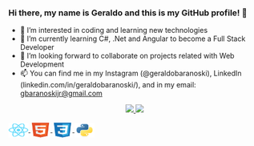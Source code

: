 ### Hi there, my name is Geraldo and this is my GitHub profile! 👋

- 👀 I’m interested in coding and learning new technologies
- 🌱 I’m currently learning C#, .Net and Angular to become a Full Stack Developer
- 👯 I’m looking forward to collaborate on projects related with Web Development
- 📫 You can find me in my Instagram (@geraldobaranoski), LinkedIn (linkedin.com/in/geraldobaranoski/), and in my email: gbaranoskijr@gmail.com

<div align="center">
  <a href="https://github.com/geraldobarar">
  <img height="180em" src="https://github-readme-stats.vercel.app/api?username=geraldobarar&show_icons=true&theme=codeSTACKr&include_all_commits=true&count_private=true"/>
  <img height="180em" src="https://github-readme-stats.vercel.app/api/top-langs/?username=geraldobarar&layout=compact&langs_count=7&theme=codeSTACKr"/> 
    
</div>
<div style="display: inline_block"><br>
  <img align="center" alt="gbarar-Js" height="30" width="40" src="https://raw.githubusercontent.com/devicons/devicon/master/icons/react/react-original.svg">
  <img align="center" alt="gbarar-HTML" height="30" width="40" src="https://raw.githubusercontent.com/devicons/devicon/master/icons/html5/html5-original.svg">
  <img align="center" alt="gbarar-CSS" height="30" width="40" src="https://raw.githubusercontent.com/devicons/devicon/master/icons/css3/css3-original.svg">
  <img align="center" alt="gbarar-Python" height="30" width="40" src="https://raw.githubusercontent.com/devicons/devicon/master/icons/python/python-original.svg">
  



